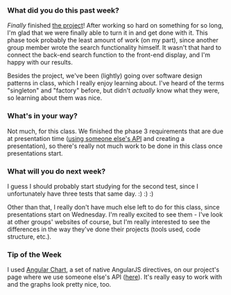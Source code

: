 ### What did you do this past week?

*Finally* finished [the project](http://sweetmusic.me/#/)! After working so hard
on something for so long, I'm glad that we were finally able to turn it in and
get done with it. This phase took probably the least amount of work (on my part),
since another group member wrote the search functionality himself. It wasn't
that hard to connect the back-end search function to the front-end display, and
I'm happy with our results. 

Besides the project, we've been (lightly) going over software design patterns
in class, which I really enjoy learning about. I've heard of the terms
"singleton" and "factory" before, but didn't _actually_ know what they were, so
learning about them was nice.


### What's in your way?

Not much, for this class. We finished the phase 3 requirements that are due at
presentation time ([using someone else's API](http://sweetmusic.me/#/ildb) and
creating a presentation), so there's really not much work to be done in this
class once presentations start.

### What will you do next week?

I guess I should probably start studying for the second test, since I
unfortunately have three tests that same day. :) :) :)

Other than that, I really don't have much else left to do for this class, since
presentations start on Wednesday. I'm really excited to see them - I've look at
other groups' websites of course, but I'm really interested to see the
differences in the way they've done their projects (tools used, code structure,
etc.).

### Tip of the Week

I used [Angular Chart](http://jtblin.github.io/angular-chart.js/), a set of
native AngularJS directives, on our project's page where we use someone else's
API ([here](http://sweetmusic.me/#/ildb)). It's really easy to work with and
the graphs look pretty nice, too.